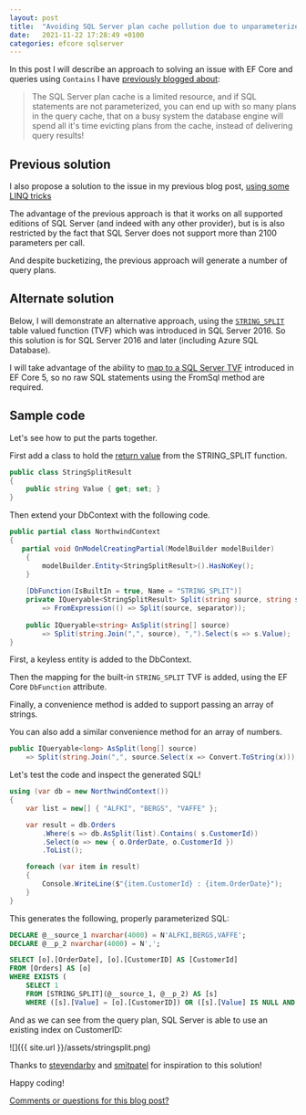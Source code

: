 ```yaml
---
layout: post
title:  "Avoiding SQL Server plan cache pollution due to unparameterized Contains queries generated by EF Core"
date:   2021-11-22 17:28:49 +0100
categories: efcore sqlserver
---
```


In this post I will describe an approach to solving an issue with EF Core and queries using `Contains` I have [previously blogged about](https://erikej.github.io/efcore/sqlserver/2020/03/30/ef-core-cache-pollution.html): 

> The SQL Server plan cache is a limited resource, and if SQL statements are not parameterized, you can end up with so many plans in the query cache, that on a busy system the database engine will spend all it's time evicting plans from the cache, instead of delivering query results! 

## Previous solution

I also propose a solution to the issue in my previous blog post, [using some LINQ tricks](https://gist.github.com/ErikEJ/6ab62e8b9c226ecacf02a5e5713ff7bd)

The advantage of the previous approach is that it works on all supported editions of SQL Server (and indeed with any other provider), but is is also restricted by the fact that SQL Server does not support more than 2100 parameters per call.

And despite bucketizing, the previous approach will generate a number of query plans.

## Alternate solution

Below, I will demonstrate an alternative approach, using the [`STRING_SPLIT`](https://docs.microsoft.com/sql/t-sql/functions/string-split-transact-sql?WT.mc_id=DT-MVP-4025156) table valued function (TVF) which was introduced in SQL Server 2016. So this solution is for SQL Server 2016 and later (including Azure SQL Database).

I will take advantage of the ability to [map to a SQL Server TVF](https://docs.microsoft.com/ef/core/querying/user-defined-function-mapping#mapping-a-queryable-function-to-a-table-valued-function??WT.mc_id=DT-MVP-4025156) introduced in EF Core 5, so no raw SQL statements using the FromSql method are required.

## Sample code

Let's see how to put the parts together.

First add a class to hold the [return value](https://docs.microsoft.com//sql/t-sql/functions/string-split-transact-sql?view=sql-server-ver15#return-types) from the STRING_SPLIT function.

```csharp
public class StringSplitResult
{
    public string Value { get; set; }
}
```

Then extend your DbContext with the following code.

```csharp
public partial class NorthwindContext
{
   partial void OnModelCreatingPartial(ModelBuilder modelBuilder)
    {
        modelBuilder.Entity<StringSplitResult>().HasNoKey();
    }
    
    [DbFunction(IsBuiltIn = true, Name = "STRING_SPLIT")]
    private IQueryable<StringSplitResult> Split(string source, string separator)
        => FromExpression(() => Split(source, separator));
        
    public IQueryable<string> AsSplit(string[] source)
        => Split(string.Join(",", source), ",").Select(s => s.Value);
}
```

First, a keyless entity is added to the DbContext.

Then the mapping for the built-in `STRING_SPLIT` TVF is added, using the EF Core `DbFunction` attribute.

Finally, a convenience method is added to support passing an array of strings.

You can also add a similar convenience method for an array of numbers.

```csharp
public IQueryable<long> AsSplit(long[] source)
    => Split(string.Join(",", source.Select(x => Convert.ToString(x))), ",").Select(s => Convert.ToInt64(s.Value));
```

Let's test the code and inspect the generated SQL!

```csharp
using (var db = new NorthwindContext())
{
    var list = new[] { "ALFKI", "BERGS", "VAFFE" };

    var result = db.Orders
        .Where(s => db.AsSplit(list).Contains( s.CustomerId))
        .Select(o => new { o.OrderDate, o.CustomerId })
        .ToList();

    foreach (var item in result)
    {
        Console.WriteLine($"{item.CustomerId} : {item.OrderDate}");
    }
}
```

This generates the following, properly parameterized SQL:

```sql
DECLARE @__source_1 nvarchar(4000) = N'ALFKI,BERGS,VAFFE';
DECLARE @__p_2 nvarchar(4000) = N',';

SELECT [o].[OrderDate], [o].[CustomerID] AS [CustomerId]
FROM [Orders] AS [o]
WHERE EXISTS (
    SELECT 1
    FROM [STRING_SPLIT](@__source_1, @__p_2) AS [s]
    WHERE ([s].[Value] = [o].[CustomerID]) OR ([s].[Value] IS NULL AND [o].[CustomerID] IS NULL))
```

And as we can see from the query plan, SQL Server is able to use an existing index on CustomerID:

![]({{ site.url }}/assets/stringsplit.png)

Thanks to [stevendarby](https://github.com/dotnet/efcore/issues/13617#issuecomment-716052091) and [smitpatel](https://github.com/dotnet/efcore/issues/25198#issuecomment-875049456) for inspiration to this solution!

Happy coding!

[Comments or questions for this blog post?](https://github.com/ErikEJ/erikej.github.io/issues/37)
